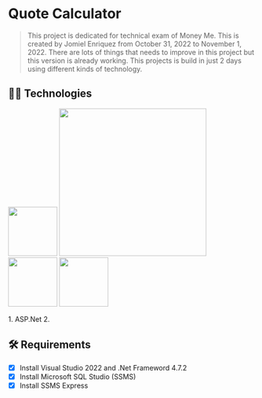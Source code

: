 # Quote Calculator
>This project is dedicated for technical exam of Money Me. This is created by Jomiel Enriquez from October 31, 2022 to November 1, 2022. There are lots of things that needs to improve in this project but this version is already working. This projects is build in just 2 days using different kinds of technology.

## :technologist: Technologies
<p float="left">
  <img src="https://venturebeat.com/wp-content/uploads/2015/10/Microsoft_.NET_Logo.svg_.png?w=1200&strip=all" width="100" />
  <img src="https://www.freepnglogos.com/uploads/html5-logo-png/html5-logo-devextreme-multi-purpose-controls-html-javascript-3.png" width="300" /> 
  <img src="https://user-images.githubusercontent.com/77730490/199245570-14b109d0-efda-4cdb-bf55-f4c21503c1de.png" width="100" /> 
  <img src="https://static.wikia.nocookie.net/logopedia/images/e/ec/Microsoft_Visual_Studio_2022.svg/revision/latest/scale-to-width-down/250?cb=20211027141551" width="100" /> 
</p>
1. ASP.Net
2. 

## :hammer_and_wrench: Requirements
- [x] Install Visual Studio 2022 and .Net Frameword 4.7.2
- [x] Install Microsoft SQL Studio (SSMS)
- [x] Install SSMS Express
